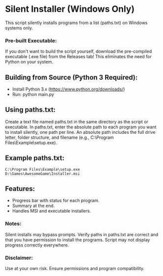 # Silent Installer (Windows Only)

This script silently installs programs from a list (paths.txt) on Windows systems only.

### Pre-built Executable:

If you don't want to build the script yourself, download the pre-compiled executable (.exe file) from the Releases tab! This eliminates the need for Python on your system.

## Building from Source (Python 3 Required):

- Install Python 3.x (https://www.python.org/downloads/)
- Run: python main.py

## Using paths.txt:

Create a text file named paths.txt in the same directory as the script or executable.
In paths.txt, enter the absolute path to each program you want to install silently, one path per line. An absolute path includes the full drive letter, folder structure, and filename (e.g., C:\Program Files\Example\setup.exe).

## Example paths.txt:

    C:\Program Files\Example\setup.exe
    D:\Games\AwesomeGame\Installer.msi

## Features:

- Progress bar with status for each program.
- Summary at the end.
- Handles MSI and executable installers.

### Notes:

Silent installs may bypass prompts. Verify paths in paths.txt are correct and that you have permission to install the programs.
Script may not display progress correctly everywhere.

### Disclaimer:

Use at your own risk. Ensure permissions and program compatibility.

